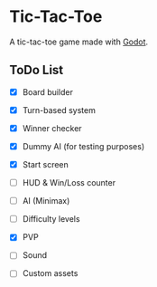 # Tic-Tac-Toe

A tic-tac-toe game made with [Godot](https://godotengine.org/).

## ToDo List

- [x] Board builder

- [x] Turn-based system

- [x] Winner checker

- [x] Dummy AI (for testing purposes)

- [x] Start screen

- [ ] HUD & Win/Loss counter 

- [ ] AI (Minimax)

- [ ] Difficulty levels

- [x] PVP

- [ ] Sound

- [ ] Custom assets